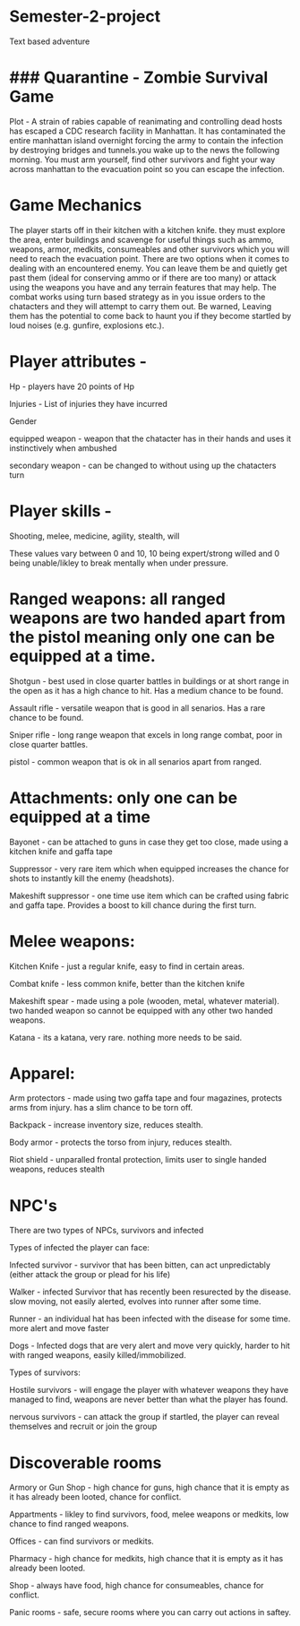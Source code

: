 # Semester-2-project
Text based adventure                                                   
#                                                ### Quarantine - Zombie Survival Game ### 
                                                   
Plot - 
A strain of rabies capable of reanimating and controlling dead hosts has escaped a CDC research facility in Manhattan. It has 
contaminated the entire manhattan island overnight forcing the army to contain the infection by destroying bridges and tunnels.you wake
up to the news the following morning. You must arm yourself, find other survivors and fight your way across manhattan to the evacuation
point so you can escape the infection.

# Game Mechanics 

The player starts off in their kitchen with a kitchen knife. they must explore the area, enter buildings and scavenge for useful things
such as ammo, weapons, armor, medkits, consumeables and other survivors which you will need to reach the evacuation point. There are two
options when it comes to dealing with an encountered enemy. You can leave them be and quietly get past them (ideal for conserving ammo or if
there are too many) or attack using the weapons you have and any terrain features that may help. The combat works using turn based strategy
as in you issue orders to the chatacters and they will attempt to carry them out. Be warned, Leaving them has the potential to come back to
haunt you if they become startled by loud noises (e.g. gunfire, explosions etc.).

# Player attributes - 
Hp - players have 20 points of Hp

Injuries - List of injuries they have incurred

Gender

equipped weapon -  weapon that the chatacter has in their hands and uses it instinctively when ambushed

secondary weapon - can be changed to without using up the chatacters turn

# Player skills - 
Shooting, melee, medicine, agility, stealth, will

These values vary between 0 and 10, 10 being expert/strong willed and 0 being unable/likley to break mentally when under pressure.

# Ranged weapons: all ranged weapons are two handed apart from the pistol meaning only one can be equipped at a time.
Shotgun - best used in close quarter battles in buildings or at short range in the open as it has a high chance to hit. Has a medium chance
to be found.

Assault rifle - versatile weapon that is good in all senarios. Has a rare chance to be found.

Sniper rifle - long range weapon that excels in long range combat, poor in close quarter battles.

pistol - common weapon that is ok in all senarios apart from ranged.

# Attachments: only one can be equipped at a time

Bayonet - can be attached to guns in case they get too close, made using a kitchen knife and gaffa tape

Suppressor - very rare item which when equipped increases the chance for shots to instantly kill the enemy (headshots).

Makeshift suppressor - one time use item which can be crafted using fabric and gaffa tape. Provides a boost to kill chance during the first
turn.

# Melee weapons:

Kitchen Knife - just a regular knife, easy to find in certain areas.

Combat knife - less common knife, better than the kitchen knife

Makeshift spear - made using a pole (wooden, metal, whatever material). two handed weapon so cannot be equipped with any other two handed
weapons.

Katana - its a katana, very rare. nothing more needs to be said.

# Apparel:

Arm protectors - made using two gaffa tape and four magazines, protects arms from injury. has a slim chance to be torn off.

Backpack - increase inventory size, reduces stealth.

Body armor - protects the torso from injury, reduces stealth.

Riot shield - unparalled frontal protection, limits user to single handed weapons, reduces stealth

# NPC's
There are two types of NPCs, survivors and infected

Types of infected the player can face: 

Infected survivor - survivor that has been bitten, can act unpredictably (either attack the group or plead for his life)

Walker - infected Survivor that has recently been resurected by the disease. slow moving, not easily alerted, evolves into runner after some
time.

Runner - an individual hat has been infected with the disease for some time. more alert and move faster

Dogs - Infected dogs that are very alert and move very quickly, harder to hit with ranged weapons, easily killed/immobilized.

Types of survivors:

Hostile survivors - will engage the player with whatever weapons they have managed to find, weapons are never better than what the player
has found.

nervous survivors - can attack the group if startled, the player can reveal themselves and recruit or join the group


# Discoverable rooms

Armory or Gun Shop - high chance for guns, high chance that it is empty as it has already been looted, chance for conflict.

Appartments - likley to find survivors, food, melee weapons or medkits, low chance to find ranged weapons.

Offices - can find survivors or medkits.

Pharmacy - high chance for medkits, high chance that it is empty as it has already been looted.

Shop - always have food, high chance for consumeables, chance for conflict.

Panic rooms - safe, secure rooms where you can carry out actions in saftey.




